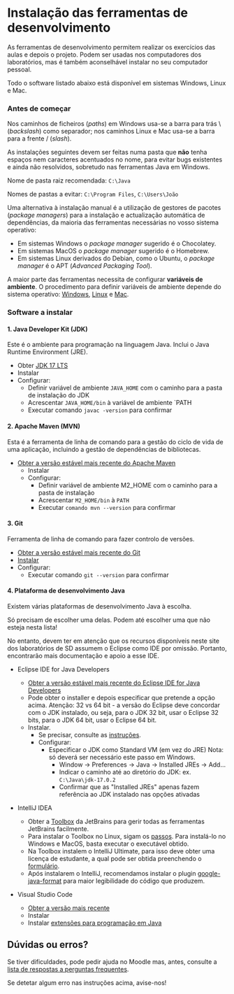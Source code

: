 # Instalação das ferramentas de desenvolvimento

As ferramentas de desenvolvimento permitem realizar os exercícios das aulas e depois o projeto.
Podem ser usadas nos computadores dos laboratórios, mas é também aconselhável instalar no seu computador pessoal.

Todo o software listado abaixo está disponível em sistemas Windows, Linux e Mac.

### Antes de começar

Nos caminhos de ficheiros (*paths*) em Windows usa-se a barra para trás \ (*backslash*) como separador; nos caminhos Linux e Mac usa-se a barra para a frente / (*slash*).

As instalações seguintes devem ser feitas numa pasta que **não** tenha espaços nem caracteres acentuados no nome, para evitar bugs existentes e ainda não resolvidos, sobretudo nas ferramentas Java em Windows.

Nome de pasta raiz recomendada: `C:\Java`

Nomes de pastas a evitar: `C:\Program Files`, `C:\Users\João`

Uma alternativa à instalação manual é a utilização de gestores de pacotes (*package managers*) para a instalação e actualização automática de dependências, da maioria das ferramentas necessárias no vosso sistema operativo:

- Em sistemas Windows o *package manager* sugerido é o Chocolatey.
- Em sistemas MacOS o *package manager* sugerido é o Homebrew.
- Em sistemas Linux derivados do Debian, como o Ubuntu, o *package manager* é o APT (*Advanced Packaging Tool*).

A maior parte das ferramentas necessita de configurar **variáveis de ambiente**.
O procedimento para definir variáveis de ambiente depende do sistema operativo: [Windows](http://superuser.com/questions/25037/change-environment-variables-as-standard-user-windows-7), [Linux](http://www.cyberciti.biz/faq/set-environment-variable-linux/) e [Mac](http://www.mkyong.com/mac/how-to-set-environment-variables-on-mac-os-x/).


### Software a instalar


#### 1.  Java Developer Kit (JDK)

Este é o ambiente para programação na linguagem Java. Inclui o Java Runtime Environment (JRE).    
        
  - Obter [JDK 17 LTS](https://adoptium.net/?variant=openjdk17&jvmVariant=hotspot)
  - Instalar
  - Configurar:
    - Definir variável de ambiente `JAVA_HOME` com o caminho para a pasta de instalação do JDK
    - Acrescentar `JAVA_HOME/bin` à variável de ambiente `PATH
    - Executar comando `javac -version` para confirmar

####  2. Apache Maven (MVN) 

Esta é a ferramenta de linha de comando para a gestão do ciclo de vida de uma aplicação, incluindo a gestão de dependências de bibliotecas.
  - [Obter a versão estável mais recente do Apache Maven](http://maven.apache.org/download.cgi)
    - Instalar
    - Configurar:
      - Definir variável de ambiente M2_HOME com o caminho para a pasta de instalação
      - Acrescentar `M2_HOME/bin` à `PATH`
      - Executar `comando mvn --version` para confirmar

#### 3. Git

Ferramenta de linha de comando para fazer controlo de versões.
  - [Obter a versão estável mais recente do Git](http://git-scm.com/download/)
  - [Instalar](https://git-scm.com/book/en/v2/Getting-Started-Installing-Git)
  - Configurar:
    - Executar comando `git --version` para confirmar

#### 4. Plataforma de desenvolvimento Java

Existem várias plataformas de desenvolvimento Java à escolha.

Só precisam de escolher uma delas. Podem até escolher uma que não esteja nesta lista!

No entanto, devem ter em atenção que os recursos disponíveis neste site dos laboratórios de SD 
assumem o Eclipse como IDE por omissão. 
Portanto, encontrarão mais documentação e apoio a esse IDE.


- Eclipse IDE for Java Developers
  - [Obter a versão estável mais recente do Eclipse IDE for Java Developers](https://www.eclipse.org/downloads/packages/)
  - Pode obter o installer e depois especificar que pretende a opção acima.
    Atenção: 32 vs 64 bit - a versão do Eclipse deve concordar com o JDK instalado, ou seja, para o JDK 32 bit, usar o Eclipse 32 bits, para o JDK 64 bit, usar o Eclipse 64 bit.
  - Instalar.
    - Se precisar, consulte as [instruções](https://www.eclipse.org/downloads/packages/installer).
    - Configurar:
      - Especificar o JDK como Standard VM (em vez do JRE)
        Nota: só deverá ser necessário este passo em Windows.
        - Window -> Preferences -> Java -> Installed JREs -> Add...
        - Indicar o caminho até ao diretório do JDK: ex. `C:\Java\jdk-17.0.2`
        - Confirmar que as "Installed JREs" apenas fazem referência ao JDK instalado nas opções ativadas

- IntelliJ IDEA
  - Obter a [Toolbox](https://www.jetbrains.com/toolbox-app/) da JetBrains para gerir todas as ferramentas JetBrains facilmente.
  - Para instalar o Toolbox no Linux, sigam os [passos](https://thirddriver.medium.com/jetbrains-toolbox-the-best-way-to-install-intellij-idea-on-linux-53c1070cd03b). Para instalá-lo no Windows e MacOS, basta executar o executável obtido.
  - Na Toolbox instalem o IntelliJ Ultimate, para isso deve obter uma licença de estudante, a qual pode ser obtida preenchendo o [formulário](https://www.jetbrains.com/shop/eform/students).
  - Após instalarem o IntelliJ, recomendamos instalar o plugin [google-java-format](https://plugins.jetbrains.com/plugin/8527-google-java-format) para maior legibilidade do código que produzem.


- Visual Studio Code
  - [Obter a versão mais recente](https://code.visualstudio.com/download)
  - Instalar
  - Instalar [extensões para programação em Java](https://code.visualstudio.com/docs/languages/java)


## Dúvidas ou erros?

Se tiver dificuldades, pode pedir ajuda no Moodle mas, antes, consulte a [lista de respostas a perguntas frequentes](./00-software-faq.md).

Se detetar algum erro nas instruções acima, avise-nos!

